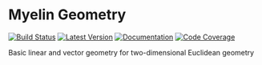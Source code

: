 # Myelin Geometry

[![Build Status](https://travis-ci.com/myelin-ai/geometry.svg?branch=master)](https://travis-ci.com/myelin-ai/geometry)
[![Latest Version](https://img.shields.io/crates/v/myelin-geometry.svg)](https://crates.io/crates/myelin-geometry)
[![Documentation](https://docs.rs/myelin-geometry/badge.svg)](https://docs.rs/myelin-geometry)
[![Code Coverage](https://codecov.io/gh/myelin-ai/geometry/branch/master/graph/badge.svg)](https://codecov.io/gh/myelin-ai/geometry)

Basic linear and vector geometry for two-dimensional Euclidean geometry
